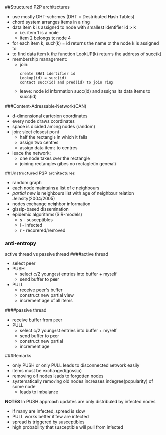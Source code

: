 ##Structured P2P architectures
* use mostly DHT-schemes (DHT = Destributed Hash Tables)
* chord system arranges items in a ring
* data item k is assigned to node with smallest identifier id > k
  - i.e. item 1 is a node
  - item 2 belongs to node 4
* for each item k, such(k) = id returns the name of the node k is assigned to
* to find data item k the function LookUP(k) returns the address of succ(k)
* membership management:
  - join:
    ```
    create SHA1 identifier id
    Lookup(id) = succ(id)
    contact succ(id) and pred(id) to join ring
    ```
  - leave: node id information succ(id) and assigns its data items to succ(id)


###Content-Adressable-Network(CAN)
* d-dimensional cartesion coordinates
* every node draws coordinates
* space is dicided among nodes (random)
* join: slect closest point
  - half the rectangle in which it falls
  - assign two centres
  - assign data items to centres
* leace the network:
  - one node takes over the rectangle
  - joining rectangles gibes no rectagle(in general)

##Unstructured P2P architectures
* random graph
* each node maintains a list of c neighbours
* *partial new* is neighbours list with age of neighbour relation
  Jelasity(2004/2005)
* nodes exchange neighbor information
* gissip-based dissemination
* epidemic algorithms (SIR-models)
  - s - susceptibles
  - i - infected
  - r - recorered/removed

### anti-entropy
active thread vs  passive thread
####active thread
- select peer
- PUSH
  * select c/2 youngest entries into buffer + myself
  * send buffer to peer
- PULL
  * receive peer's buffer
  * construct new partial view
  * increment age of all items

####passive thread
- receive buffer from peer
- PULL
  * select c/2 youngest entries into buffer + myself
  * send buffer to peer
  * construct new partial
  * increment age

###Remarks
* only PUSH or only PULL leads to disconnected network easily
* items must be exchanged(gossip)
* removing olf nodes leads to forgotten nodes
* systematically removing old nodes increases indegree(popularity) of some node
  - leads to imbalance

**NOTES**
In PUSH approach updates are only distributed by infected nodes
* if many are infected, spread is slow
* PULL works better if few are infected
* spread is triggered by susceptibles
* high probability that susceptible will pull from infected
